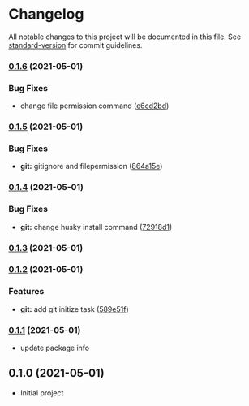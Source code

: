 # Changelog

All notable changes to this project will be documented in this file. See [standard-version](https://github.com/conventional-changelog/standard-version) for commit guidelines.

### [0.1.6](https://github.com/katanyoo/create-fastify-ts/compare/v0.1.5...v0.1.6) (2021-05-01)


### Bug Fixes

* change file permission command ([e6cd2bd](https://github.com/katanyoo/create-fastify-ts/commit/e6cd2bd4397639c331826da47cc9163352b1e686))

### [0.1.5](https://github.com/katanyoo/create-fastify-ts/compare/v0.1.4...v0.1.5) (2021-05-01)


### Bug Fixes

* **git:** gitignore and filepermission ([864a15e](https://github.com/katanyoo/create-fastify-ts/commit/864a15e250b83946a54fd177b934823fdcacbc99))

### [0.1.4](https://github.com/katanyoo/create-fastify-ts/compare/v0.1.3...v0.1.4) (2021-05-01)


### Bug Fixes

* **git:** change husky install command ([72918d1](https://github.com/katanyoo/create-fastify-ts/commit/72918d174f899aaced351e0300cad110c51d75dd))

### [0.1.3](https://github.com/katanyoo/create-fastify-ts/compare/v0.1.2...v0.1.3) (2021-05-01)

### [0.1.2](https://github.com/katanyoo/create-fastify-ts/compare/v0.1.0...v0.1.2) (2021-05-01)


### Features

* **git:** add git initize task ([589e51f](https://github.com/katanyoo/create-fastify-ts/commit/589e51f885777677701d78d19d2748eabef5d68e))

### [0.1.1](https://github.com/katanyoo/create-fastify-ts/compare/v0.1.0...v0.1.1) (2021-05-01)
* update package info

## 0.1.0 (2021-05-01)
* Initial project
